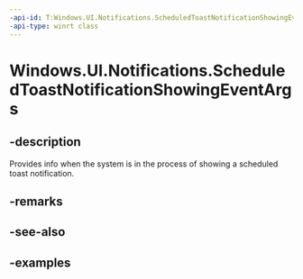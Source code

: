 ```yaml
---
-api-id: T:Windows.UI.Notifications.ScheduledToastNotificationShowingEventArgs
-api-type: winrt class
---
```


<!-- Class syntax.
public class ScheduledToastNotificationShowingEventArgs 
-->

# Windows.UI.Notifications.ScheduledToastNotificationShowingEventArgs

## -description
Provides info when the system is in the process of showing a scheduled toast notification.

## -remarks

## -see-also

## -examples


